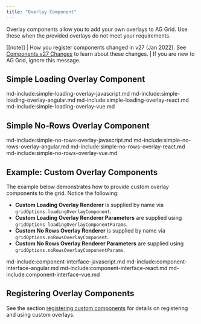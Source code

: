 ```yaml
---
title: "Overlay Component"
---
```


Overlay components allow you to add your own overlays to AG Grid. Use these when the provided overlays do not meet your requirements.

[[note]]
| How you register components changed in v27 (Jan 2022). See [Components v27 Changes](/components-v27-changes/) to learn about these changes.
| If you are new to AG Grid, ignore this message.

## Simple Loading Overlay Component

md-include:simple-loading-overlay-javascript.md
md-include:simple-loading-overlay-angular.md
md-include:simple-loading-overlay-react.md
md-include:simple-loading-overlay-vue.md
 
## Simple No-Rows Overlay Component
md-include:simple-no-rows-overlay-javascript.md
md-include:simple-no-rows-overlay-angular.md
md-include:simple-no-rows-overlay-react.md
md-include:simple-no-rows-overlay-vue.md

## Example: Custom Overlay Components

The example below demonstrates how to provide custom overlay components to the grid. Notice the following:

- **Custom Loading Overlay Renderer** is supplied by name via `gridOptions.loadingOverlayComponent`.
- **Custom Loading Overlay Renderer Parameters** are supplied using `gridOptions loadingOverlayComponentParams`.
- **Custom No Rows Overlay Renderer** is supplied by name via `gridOptions.noRowsOverlayComponent`.
- **Custom No Rows Overlay Renderer Parameters** are supplied using `gridOptions.noRowsOverlayComponentParams`.

<grid-example title='Custom Overlay Components' name='custom-overlay-components' type='generated' options='{ "extras": ["fontawesome"] }'></grid-example>
  
md-include:component-interface-javascript.md
md-include:component-interface-angular.md
md-include:component-interface-react.md
md-include:component-interface-vue.md
 
<interface-documentation interfaceName='ILoadingOverlayParams' config='{"hideHeader":false, "headerLevel":3}' ></interface-documentation>
<interface-documentation interfaceName='INoRowsOverlayParams' config='{"hideHeader":false, "headerLevel":3}' ></interface-documentation>

## Registering Overlay Components

See the section [registering custom components](/components/#registering-custom-components) for details on registering and using custom overlays.

